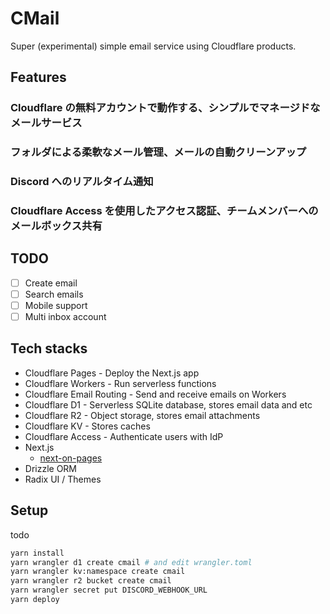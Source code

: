 # CMail

Super (experimental) simple email service using Cloudflare products.

## Features

### Cloudflare の無料アカウントで動作する、シンプルでマネージドなメールサービス

### フォルダによる柔軟なメール管理、メールの自動クリーンアップ

### Discord へのリアルタイム通知

### Cloudflare Access を使用したアクセス認証、チームメンバーへのメールボックス共有

## TODO

- [ ] Create email
- [ ] Search emails
- [ ] Mobile support
- [ ] Multi inbox account

## Tech stacks

- Cloudflare Pages - Deploy the Next.js app
- Cloudflare Workers - Run serverless functions
- Cloudflare Email Routing - Send and receive emails on Workers
- Cloudflare D1 - Serverless SQLite database, stores email data and etc
- Cloudflare R2 - Object storage, stores email attachments
- Cloudflare KV - Stores caches
- Cloudflare Access - Authenticate users with IdP
- Next.js
  - [next-on-pages](https://github.com/cloudflare/next-on-pages)
- Drizzle ORM
- Radix UI / Themes

## Setup

todo

```bash
yarn install
yarn wrangler d1 create cmail # and edit wrangler.toml
yarn wrangler kv:namespace create cmail
yarn wrangler r2 bucket create cmail
yarn wrangler secret put DISCORD_WEBHOOK_URL
yarn deploy
```
